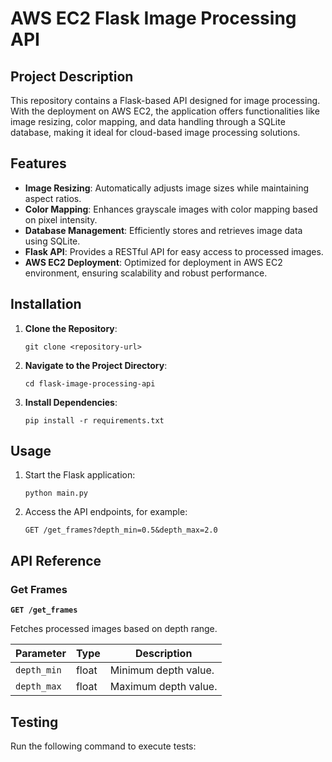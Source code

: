 # AWS EC2 Flask Image Processing API

## Project Description
This repository contains a Flask-based API designed for image processing. With the deployment on AWS EC2, the application offers functionalities like image resizing, color mapping, and data handling through a SQLite database, making it ideal for cloud-based image processing solutions.

## Features
- **Image Resizing**: Automatically adjusts image sizes while maintaining aspect ratios.
- **Color Mapping**: Enhances grayscale images with color mapping based on pixel intensity.
- **Database Management**: Efficiently stores and retrieves image data using SQLite.
- **Flask API**: Provides a RESTful API for easy access to processed images.
- **AWS EC2 Deployment**: Optimized for deployment in AWS EC2 environment, ensuring scalability and robust performance.

## Installation

1. **Clone the Repository**:
    ```
    git clone <repository-url>
    ```

2. **Navigate to the Project Directory**:
    ```
    cd flask-image-processing-api
    ```

3. **Install Dependencies**:
    ```
    pip install -r requirements.txt
    ```

## Usage

1. Start the Flask application:
    ```
    python main.py
    ```

2. Access the API endpoints, for example:
    ```
    GET /get_frames?depth_min=0.5&depth_max=2.0
    ```

## API Reference

### Get Frames

**`GET /get_frames`**

Fetches processed images based on depth range.

| Parameter   | Type    | Description                       |
|-------------|---------|-----------------------------------|
| `depth_min` | float   | Minimum depth value.              |
| `depth_max` | float   | Maximum depth value.              |

## Testing

Run the following command to execute tests:

